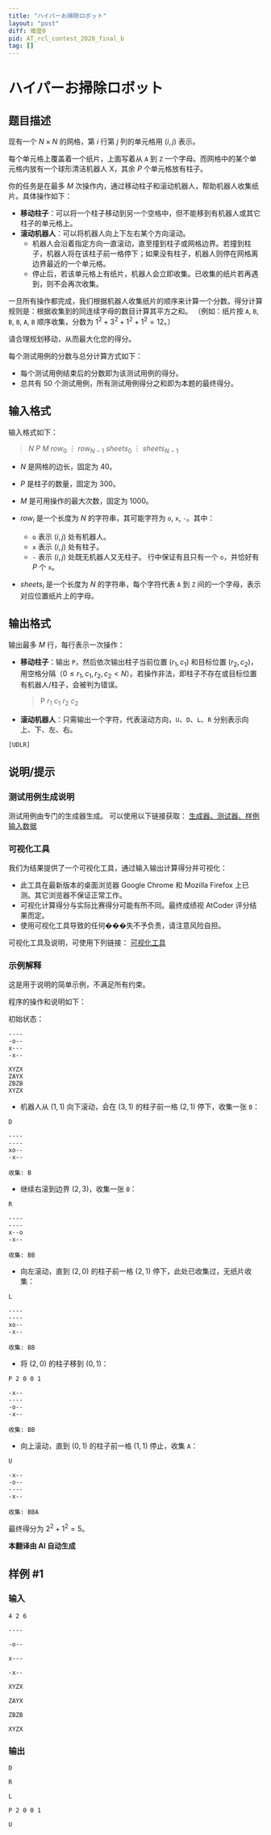```yaml
---
title: "ハイパーお掃除ロボット"
layout: "post"
diff: 难度0
pid: AT_rcl_contest_2020_final_b
tag: []
---
```


# ハイパーお掃除ロボット

## 题目描述

现有一个 $N \times N$ 的网格，第 $i$ 行第 $j$ 列的单元格用 $(i, j)$ 表示。

每个单元格上覆盖着一个纸片，上面写着从 `A` 到 `Z` 一个字母。而网格中的某个单元格内放有一个球形清洁机器人 X，其余 $P$ 个单元格放有柱子。

你的任务是在最多 $M$ 次操作内，通过移动柱子和滚动机器人，帮助机器人收集纸片。具体操作如下：

- **移动柱子**：可以将一个柱子移动到另一个空格中，但不能移到有机器人或其它柱子的单元格上。
- **滚动机器人**：可以将机器人向上下左右某个方向滚动。
  - 机器人会沿着指定方向一直滚动，直至撞到柱子或网格边界。若撞到柱子，机器人将在该柱子前一格停下；如果没有柱子，机器人则停在网格离边界最近的一个单元格。
  - 停止后，若该单元格上有纸片，机器人会立即收集。已收集的纸片若再遇到，则不会再次收集。

一旦所有操作都完成，我们根据机器人收集纸片的顺序来计算一个分数。得分计算规则是：根据收集到的同连续字母的数目计算其平方之和。
（例如：纸片按 `A`, `B`, `B`, `B`, `A`, `B` 顺序收集，分数为 $1^2 + 3^2 + 1^2 + 1^2 = 12$。）

请合理规划移动，从而最大化您的得分。

每个测试用例的分数与总分计算方式如下：

- 每个测试用例结束后的分数即为该测试用例的得分。
- 总共有 50 个测试用例，所有测试用例得分之和即为本题的最终得分。

## 输入格式

输入格式如下：

> $N$ $P$ $M$ $row_{0}$ $\vdots$ $row_{N-1}$ $sheets_{0}$ $\vdots$ $sheets_{N-1}$

- $N$ 是网格的边长，固定为 40。
- $P$ 是柱子的数量，固定为 300。
- $M$ 是可用操作的最大次数，固定为 1000。
- $row_{i}$ 是一个长度为 $N$ 的字符串，其可能字符为 `o`, `x`, `-`。其中：
  - `o` 表示 $(i, j)$ 处有机器人。
  - `x` 表示 $(i, j)$ 处有柱子。
  - `-` 表示 $(i, j)$ 处既无机器人又无柱子。
  行中保证有且只有一个 `o`，并恰好有 $P$ 个 `x`。

- $sheets_{i}$ 是一个长度为 $N$ 的字符串，每个字符代表 `A` 到 `Z` 间的一个字母，表示对应位置纸片上的字母。

## 输出格式

输出最多 $M$ 行，每行表示一次操作：

- **移动柱子**：输出 `P`，然后依次输出柱子当前位置 $(r_1, c_1)$ 和目标位置 $(r_2, c_2)$，用空格分隔（$0 \leq r_1, c_1, r_2, c_2 < N$）。若操作非法，即柱子不存在或目标位置有机器人/柱子，会被判为错误。
  > P $r_1$ $c_1$ $r_2$ $c_2$

- **滚动机器人**：只需输出一个字符，代表滚动方向，`U`、`D`、`L`、`R` 分别表示向上、下、左、右。

```
[UDLR]
```

## 说明/提示

### 测试用例生成说明

测试用例由专门的生成器生成。
可以使用以下链接获取：
[生成器、测试器、样例输入数据](https://github.com/recruit-communications/rcl-contest-2020/tree/master/final_B/tester)

### 可视化工具

我们为结果提供了一个可视化工具，通过输入输出计算得分并可视化：

- 此工具在最新版本的桌面浏览器 Google Chrome 和 Mozilla Firefox 上已测。其它浏览器不保证正常工作。
- 可视化计算得分与实际比赛得分可能有所不同。最终成绩视 AtCoder 评分结果而定。
- 使用可视化工具导致的任何���失不予负责，请注意风险自担。

可视化工具及说明，可使用下列链接：
[可视化工具](https://github.com/recruit-communications/rcl-contest-2020/tree/master/final_B/visualizer)

### 示例解释

这是用于说明的简单示例，不满足所有约束。

程序的操作和说明如下：

初始状态：
```
----
-o--
x---
-x--
```
```
XYZX
ZAYX
ZBZB
XYZX
```

- 机器人从 $(1, 1)$ 向下滚动，会在 $(3, 1)$ 的柱子前一格 $(2, 1)$ 停下，收集一张 `B`：
```
D
```
```
----
----
xo--
-x--
```
`收集: B`

- 继续右滚到边界 $(2, 3)$，收集一张 `B`：
```
R
```
```
----
----
x--o
-x--
```
`收集: BB`

- 向左滚动，直到 $(2, 0)$ 的柱子前一格 $(2, 1)$ 停下，此处已收集过，无纸片收集：
```
L
```
```
----
----
xo--
-x--
```
`收集: BB`

- 将 $(2, 0)$ 的柱子移到 $(0, 1)$：
```
P 2 0 0 1
```
```
-x--
----
-o--
-x--
```
`收集: BB`

- 向上滚动，直到 $(0, 1)$ 的柱子前一格 $(1, 1)$ 停止，收集 `A`：
```
U
```
```
-x--
-o--
----
-x--
```
`收集: BBA`

最终得分为 $2^2 + 1^2 = 5$。

 **本翻译由 AI 自动生成**

## 样例 #1

### 输入

```
4 2 6
----
-o--
x---
-x--
XYZX
ZAYX
ZBZB
XYZX
```

### 输出

```
D
R
L
P 2 0 0 1
U
```

